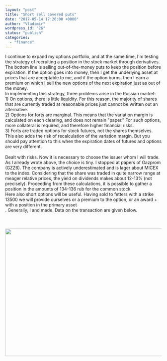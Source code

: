 ```yaml
---
layout: "post"
title: "Short sell covered puts"
date: "2017-05-14 17:26:00 +0000"
author: "Vladimir"
wordpress_id: "26"
status: "publish"
categories:
  - "finance"
---
```


<!-- Original WordPress Content (processed for shortcodes and media links) -->
<div dir="ltr" style="text-align: left;">
I continue to expand my options portfolio, and at the same time, I'm testing the strategy of recruiting a position in the stock market through derivatives.<br />
The bottom line is selling out-of-the-money puts to keep the position before expiration. If the option goes into money, then I get the underlying asset at prices that are acceptable to me, and if the option burns, then I earn a premium on which I sell the new options of the next expiration just as out of the money.<br />
In implementing this strategy, three problems arise in the Russian market:<br />
1) On options, there is little liquidity. For this reason, the majority of shares that are currently traded at reasonable prices just cannot be written out an alternative.<br />
2) Options for forts are marginal. This means that the variation margin is calculated on each clearing, and does not remain "paper." For such options, more collateral is required, and therefore higher financial risks.<br />
3) Forts are traded options for stock futures, not the shares themselves. This also adds the risk of recalculation of the variation margin. But you should pay attention to this when the expiration dates of futures and options are very different.<br />
<br />
Dealt with risks. Now it is necessary to choose the issuer whom I will trade. As I already wrote above, the choice is tiny. I stopped at papers of Gazprom (GZZ6). The company is actively underestimated and is lager about MICEX to the index. Considering that the share was traded in quite narrow range at meager relative prices, the yield on dividends makes about 12-13% (not precisely). Proceeding from these calculations, it is possible to gather a position in the amounts of 134-136 rub for the common stock.<br />
Here also short options will be useful. Having sold to fetters with a strike 13500 we will provide ourselves or a premium to the option, or an award + with a position in the primary asset<br />
. Generally, I and made. Data on the transaction are given below.<br />
<br />
<br />
<br />
<img alt="" class="aligncenter" height="409" src="https://pp.userapi.com/c626523/v626523174/49a55/8eIFg3FfUhw.jpg" width="640" /></div>
